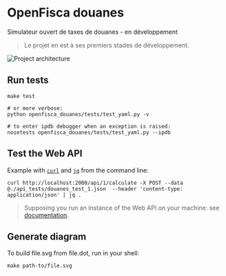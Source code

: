 # OpenFisca douanes

Simulateur ouvert de taxes de douanes - en développement

> Le projet en est à ses premiers stades de développement.

![Project architecture](https://cdn.rawgit.com/openfisca/openfisca-douanes/master/notes/architecture.svg)

## Run tests

```
make test

# or more verbose:
python openfisca_douanes/tests/test_yaml.py -v

# to enter ipdb debugger when an exception is raised:
nosetests openfisca_douanes/tests/test_yaml.py --ipdb
```

## Test the Web API

Example with [`curl`](http://curl.haxx.se/) and [`jq`](https://stedolan.github.io/jq/) from the command line:

```
curl http://localhost:2000/api/1/calculate -X POST --data @./api_tests/douanes_test_1.json  --header 'content-type: application/json' | jq .
```

> Supposing you run an instance of the Web API on your machine: see [documentation](http://doc.openfisca.fr/openfisca-web-api/index.html).

## Generate diagram

To build file.svg from file.dot, run in your shell:

```
make path-to/file.svg
```
